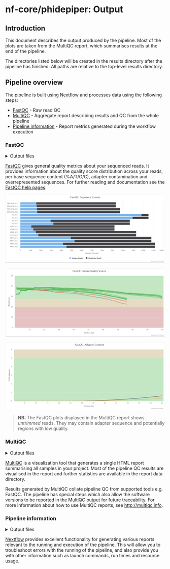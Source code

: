 # nf-core/phidepiper: Output

## Introduction

This document describes the output produced by the pipeline. Most of the plots are taken from the MultiQC report, which summarises results at the end of the pipeline.

The directories listed below will be created in the results directory after the pipeline has finished. All paths are relative to the top-level results directory.

<!-- TODO nf-core: Write this documentation describing your workflow's output -->

## Pipeline overview

The pipeline is built using [Nextflow](https://www.nextflow.io/) and processes data using the following steps:

- [FastQC](#fastqc) - Raw read QC
- [MultiQC](#multiqc) - Aggregate report describing results and QC from the whole pipeline
- [Pipeline information](#pipeline-information) - Report metrics generated during the workflow execution

### FastQC

<details markdown="1">
<summary>Output files</summary>

- `fastqc/`
  - `*_fastqc.html`: FastQC report containing quality metrics.
  - `*_fastqc.zip`: Zip archive containing the FastQC report, tab-delimited data file and plot images.

</details>

[FastQC](http://www.bioinformatics.babraham.ac.uk/projects/fastqc/) gives general quality metrics about your sequenced reads. It provides information about the quality score distribution across your reads, per base sequence content (%A/T/G/C), adapter contamination and overrepresented sequences. For further reading and documentation see the [FastQC help pages](http://www.bioinformatics.babraham.ac.uk/projects/fastqc/Help/).

![MultiQC - FastQC sequence counts plot](images/mqc_fastqc_counts.png)

![MultiQC - FastQC mean quality scores plot](images/mqc_fastqc_quality.png)

![MultiQC - FastQC adapter content plot](images/mqc_fastqc_adapter.png)

> **NB:** The FastQC plots displayed in the MultiQC report shows _untrimmed_ reads. They may contain adapter sequence and potentially regions with low quality.

### MultiQC

<details markdown="1">
<summary>Output files</summary>

- `multiqc/`
  - `multiqc_report.html`: a standalone HTML file that can be viewed in your web browser.
  - `multiqc_data/`: directory containing parsed statistics from the different tools used in the pipeline.
  - `multiqc_plots/`: directory containing static images from the report in various formats.

</details>

[MultiQC](http://multiqc.info) is a visualization tool that generates a single HTML report summarising all samples in your project. Most of the pipeline QC results are visualised in the report and further statistics are available in the report data directory.

Results generated by MultiQC collate pipeline QC from supported tools e.g. FastQC. The pipeline has special steps which also allow the software versions to be reported in the MultiQC output for future traceability. For more information about how to use MultiQC reports, see <http://multiqc.info>.

### Pipeline information

<details markdown="1">
<summary>Output files</summary>

- `pipeline_info/`
  - Reports generated by Nextflow: `execution_report.html`, `execution_timeline.html`, `execution_trace.txt` and `pipeline_dag.dot`/`pipeline_dag.svg`.
  - Reports generated by the pipeline: `pipeline_report.html`, `pipeline_report.txt` and `software_versions.yml`. The `pipeline_report*` files will only be present if the `--email` / `--email_on_fail` parameter's are used when running the pipeline.
  - Reformatted samplesheet files used as input to the pipeline: `samplesheet.valid.csv`.

</details>

[Nextflow](https://www.nextflow.io/docs/latest/tracing.html) provides excellent functionality for generating various reports relevant to the running and execution of the pipeline. This will allow you to troubleshoot errors with the running of the pipeline, and also provide you with other information such as launch commands, run times and resource usage.
